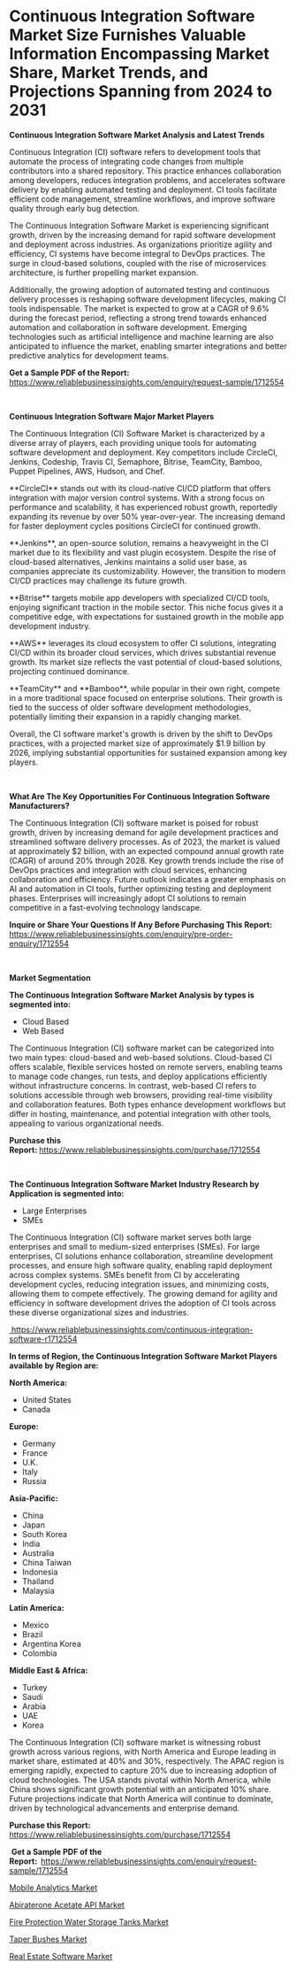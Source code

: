<p><h1>Continuous Integration Software Market Size Furnishes Valuable Information Encompassing Market Share, Market Trends, and Projections Spanning from 2024 to 2031</h1></p><p><strong>Continuous Integration Software Market Analysis and Latest Trends</strong></p>
<p><p>Continuous Integration (CI) software refers to development tools that automate the process of integrating code changes from multiple contributors into a shared repository. This practice enhances collaboration among developers, reduces integration problems, and accelerates software delivery by enabling automated testing and deployment. CI tools facilitate efficient code management, streamline workflows, and improve software quality through early bug detection.</p><p>The Continuous Integration Software Market is experiencing significant growth, driven by the increasing demand for rapid software development and deployment across industries. As organizations prioritize agility and efficiency, CI systems have become integral to DevOps practices. The surge in cloud-based solutions, coupled with the rise of microservices architecture, is further propelling market expansion. </p><p>Additionally, the growing adoption of automated testing and continuous delivery processes is reshaping software development lifecycles, making CI tools indispensable. The market is expected to grow at a CAGR of 9.6% during the forecast period, reflecting a strong trend towards enhanced automation and collaboration in software development. Emerging technologies such as artificial intelligence and machine learning are also anticipated to influence the market, enabling smarter integrations and better predictive analytics for development teams.</p></p>
<p><strong>Get a Sample PDF of the Report:&nbsp;</strong> <a href="https://www.reliablebusinessinsights.com/enquiry/request-sample/1712554?utm_campaign=1113&utm_medium=2&utm_source=Github&utm_content=ia&utm_term=22102024&utm_id=continuous-integration-software">https://www.reliablebusinessinsights.com/enquiry/request-sample/1712554</a></p>
<p>&nbsp;</p>
<p><strong>Continuous Integration Software Major Market Players</strong></p>
<p><p>The Continuous Integration (CI) Software Market is characterized by a diverse array of players, each providing unique tools for automating software development and deployment. Key competitors include CircleCI, Jenkins, Codeship, Travis CI, Semaphore, Bitrise, TeamCity, Bamboo, Puppet Pipelines, AWS, Hudson, and Chef.</p><p>**CircleCI** stands out with its cloud-native CI/CD platform that offers integration with major version control systems. With a strong focus on performance and scalability, it has experienced robust growth, reportedly expanding its revenue by over 50% year-over-year. The increasing demand for faster deployment cycles positions CircleCI for continued growth.</p><p>**Jenkins**, an open-source solution, remains a heavyweight in the CI market due to its flexibility and vast plugin ecosystem. Despite the rise of cloud-based alternatives, Jenkins maintains a solid user base, as companies appreciate its customizability. However, the transition to modern CI/CD practices may challenge its future growth.</p><p>**Bitrise** targets mobile app developers with specialized CI/CD tools, enjoying significant traction in the mobile sector. This niche focus gives it a competitive edge, with expectations for sustained growth in the mobile app development industry.</p><p>**AWS** leverages its cloud ecosystem to offer CI solutions, integrating CI/CD within its broader cloud services, which drives substantial revenue growth. Its market size reflects the vast potential of cloud-based solutions, projecting continued dominance.</p><p>**TeamCity** and **Bamboo**, while popular in their own right, compete in a more traditional space focused on enterprise solutions. Their growth is tied to the success of older software development methodologies, potentially limiting their expansion in a rapidly changing market.</p><p>Overall, the CI software market's growth is driven by the shift to DevOps practices, with a projected market size of approximately $1.9 billion by 2026, implying substantial opportunities for sustained expansion among key players.</p></p>
<p>&nbsp;</p>
<p><strong>What Are The Key Opportunities For Continuous Integration Software Manufacturers?</strong></p>
<p><p>The Continuous Integration (CI) software market is poised for robust growth, driven by increasing demand for agile development practices and streamlined software delivery processes. As of 2023, the market is valued at approximately $2 billion, with an expected compound annual growth rate (CAGR) of around 20% through 2028. Key growth trends include the rise of DevOps practices and integration with cloud services, enhancing collaboration and efficiency. Future outlook indicates a greater emphasis on AI and automation in CI tools, further optimizing testing and deployment phases. Enterprises will increasingly adopt CI solutions to remain competitive in a fast-evolving technology landscape.</p></p>
<p><strong>Inquire or Share Your Questions If Any Before Purchasing This Report:</strong> <a href="https://www.reliablebusinessinsights.com/enquiry/pre-order-enquiry/1712554?utm_campaign=1113&utm_medium=2&utm_source=Github&utm_content=ia&utm_term=22102024&utm_id=continuous-integration-software">https://www.reliablebusinessinsights.com/enquiry/pre-order-enquiry/1712554</a></p>
<p>&nbsp;</p>
<p><strong>Market Segmentation</strong></p>
<p><strong>The Continuous Integration Software Market Analysis by types is segmented into:</strong></p>
<p><ul><li>Cloud Based</li><li>Web Based</li></ul></p>
<p><p>The Continuous Integration (CI) software market can be categorized into two main types: cloud-based and web-based solutions. Cloud-based CI offers scalable, flexible services hosted on remote servers, enabling teams to manage code changes, run tests, and deploy applications efficiently without infrastructure concerns. In contrast, web-based CI refers to solutions accessible through web browsers, providing real-time visibility and collaboration features. Both types enhance development workflows but differ in hosting, maintenance, and potential integration with other tools, appealing to various organizational needs.</p></p>
<p><strong>Purchase this Report:&nbsp;</strong><a href="https://www.reliablebusinessinsights.com/purchase/1712554?utm_campaign=1113&utm_medium=2&utm_source=Github&utm_content=ia&utm_term=22102024&utm_id=continuous-integration-software">https://www.reliablebusinessinsights.com/purchase/1712554</a></p>
<p>&nbsp;</p>
<p><strong>The Continuous Integration Software Market Industry Research by Application is segmented into:</strong></p>
<p><ul><li>Large Enterprises</li><li>SMEs</li></ul></p>
<p><p>The Continuous Integration (CI) software market serves both large enterprises and small to medium-sized enterprises (SMEs). For large enterprises, CI solutions enhance collaboration, streamline development processes, and ensure high software quality, enabling rapid deployment across complex systems. SMEs benefit from CI by accelerating development cycles, reducing integration issues, and minimizing costs, allowing them to compete effectively. The growing demand for agility and efficiency in software development drives the adoption of CI tools across these diverse organizational sizes and industries.</p></p>
<p><a href="https://www.reliablebusinessinsights.com/continuous-integration-software-r1712554?utm_campaign=1113&utm_medium=2&utm_source=Github&utm_content=ia&utm_term=22102024&utm_id=continuous-integration-software">&nbsp;https://www.reliablebusinessinsights.com/continuous-integration-software-r1712554</a></p>
<p><strong>In terms of Region, the Continuous Integration Software Market Players available by Region are:</strong></p>
<p>
    <p> <strong> North America: </strong>
        <ul>
            <li>United States</li>
            <li>Canada</li>
        </ul>
        </p> 
    <p> <strong> Europe: </strong>
        <ul>
            <li>Germany</li>
            <li>France</li>
            <li>U.K.</li>
            <li>Italy</li>
            <li>Russia</li>
        </ul>
        </p> 
    <p> <strong> Asia-Pacific: </strong>
        <ul>
            <li>China</li>
            <li>Japan</li>
            <li>South Korea</li>
            <li>India</li>
            <li>Australia</li>
            <li>China Taiwan</li>
            <li>Indonesia</li>
            <li>Thailand</li>
            <li>Malaysia</li>
        </ul>
        </p> 
    <p> <strong> Latin America: </strong>
        <ul>
            <li>Mexico</li>
            <li>Brazil</li>
            <li>Argentina Korea</li>
            <li>Colombia</li>
        </ul>
        </p> 
    <p> <strong> Middle East & Africa: </strong>
        <ul>
            <li>Turkey</li>
            <li>Saudi</li>
            <li>Arabia</li>
            <li>UAE</li>
            <li>Korea</li>
        </ul>
    </p>
    </p>
<p><p>The Continuous Integration (CI) software market is witnessing robust growth across various regions, with North America and Europe leading in market share, estimated at 40% and 30%, respectively. The APAC region is emerging rapidly, expected to capture 20% due to increasing adoption of cloud technologies. The USA stands pivotal within North America, while China shows significant growth potential with an anticipated 10% share. Future projections indicate that North America will continue to dominate, driven by technological advancements and enterprise demand.</p></p>
<p><strong>Purchase this Report: </strong><a href="https://www.reliablebusinessinsights.com/purchase/1712554?utm_campaign=1113&utm_medium=2&utm_source=Github&utm_content=ia&utm_term=22102024&utm_id=continuous-integration-software">https://www.reliablebusinessinsights.com/purchase/1712554</a></p>
<p>&nbsp;<strong>Get a Sample PDF of the Report:&nbsp;&nbsp;</strong><a href="https://www.reliablebusinessinsights.com/enquiry/request-sample/1712554?utm_campaign=1113&utm_medium=2&utm_source=Github&utm_content=ia&utm_term=22102024&utm_id=continuous-integration-software">https://www.reliablebusinessinsights.com/enquiry/request-sample/1712554</a></p>
<p><strong></strong></p>
<p><p><a href="https://www.linkedin.com/pulse/charting-future-comprehensive-analysis-global-mobile-analytics-ighuf?utm_campaign=1113&utm_medium=2&utm_source=Github&utm_content=ia&utm_term=22102024&utm_id=continuous-integration-software">Mobile Analytics Market</a></p><p><a href="https://github.com/lavenaz9fufin/Market-Research-Report-List-1/blob/main/abiraterone-acetate-api-market.md?utm_campaign=1113&utm_medium=2&utm_source=Github&utm_content=ia&utm_term=22102024&utm_id=continuous-integration-software">Abiraterone Acetate API Market</a></p><p><a href="https://issuu.com/reportprime-2/docs/fire-protection-water-storage-tanks_8a54f97c5994ea?utm_campaign=1113&utm_medium=2&utm_source=Github&utm_content=ia&utm_term=22102024&utm_id=continuous-integration-software">Fire Protection Water Storage Tanks Market</a></p><p><a href="https://issuu.com/reportprime-2/docs/taper-bushes-market-size-2030.pptx_8b040e37893a22?utm_campaign=1113&utm_medium=2&utm_source=Github&utm_content=ia&utm_term=22102024&utm_id=continuous-integration-software">Taper Bushes Market</a></p><p><a href="https://www.linkedin.com/pulse/real-estate-software-market-trends-strategic-insights-2024-mjqif?utm_campaign=1113&utm_medium=2&utm_source=Github&utm_content=ia&utm_term=22102024&utm_id=continuous-integration-software">Real Estate Software Market</a></p></p>